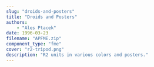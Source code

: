 ```yaml
---
slug: "droids-and-posters"
title: "Droids and Posters"
authors: 
    - "Ales Ptacek"
date: 1996-03-23
filename: "APFME.zip"
component_type: "fme"
cover: "r2-tripod.png"
description: "R2 units in various colors and posters."
---
```

